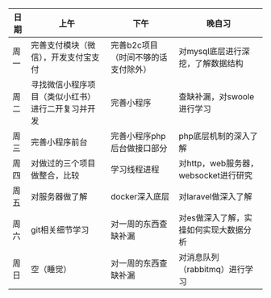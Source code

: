 日期 | 上午 |  下午 | 晚自习
---|---|---|---
周一 | 完善支付模块（微信），开发支付宝支付 | 完善b2c项目（时间不够的话支付除外） | 对mysql底层进行深挖，了解数据结构
周二 | 寻找微信小程序项目（类似小红书）进行二开复习并开发 | 完善小程序|查缺补漏，对swoole进行学习
周三 | 完善小程序前台 | 完善小程序php后台做接口部分| php底层机制的深入了解
周四 | 对做过的三个项目做整合，比较 | 学习线程进程|对http，web服务器，websocket进行研究
周五 | 对服务器做了解 | docker深入底层|对laravel做深入了解
周六 | git相关细节学习 | 对一周的东西查缺补漏|对es做深入了解，实操如何实现大数据分析
周日 | 空（睡觉） | 对一周的东西查缺补漏|对消息队列（rabbitmq）进行学习